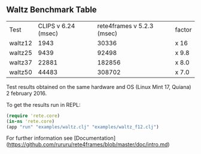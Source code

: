 
Waltz Benchmark Table
----

<table>
<tr><td>Test</td><td>CLIPS v 6.24 (msec)</td><td>rete4frames v 5.2.3 (msec)</td><td>factor</td></tr>
<tr><td>waltz12</td><td>1943</td><td>30336</td><td>x 16</td></tr>
<tr><td>waltz25</td><td>9439</td><td>92498</td><td>x 9.8</td></tr>
<tr><td>waltz37</td><td>22881</td><td>182856</td><td>x 8.0</td></tr>
<tr><td>waltz50</td><td>44483</td><td>308702</td><td>x 7.0</td></tr>
</table>

Test results obtained on the same hardware and OS (Linux Mint 17, Quiana) 2 february 2016.

To get the results run in REPL:

```clj
(require 'rete.core)
(in-ns 'rete.core)
(app "run" "examples/waltz.clj" "examples/waltz_f12.clj")
```
For further information see [Documentation] (https://github.com/rururu/rete4frames/blob/master/doc/intro.md)

